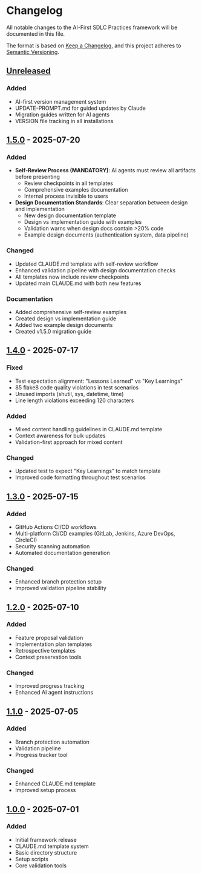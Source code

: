 # Changelog

All notable changes to the AI-First SDLC Practices framework will be documented in this file.

The format is based on [Keep a Changelog](https://keepachangelog.com/en/1.0.0/),
and this project adheres to [Semantic Versioning](https://semver.org/spec/v2.0.0.html).

## [Unreleased]

### Added
- AI-first version management system
- UPDATE-PROMPT.md for guided updates by Claude
- Migration guides written for AI agents
- VERSION file tracking in all installations

## [1.5.0] - 2025-07-20

### Added
- **Self-Review Process (MANDATORY)**: AI agents must review all artifacts before presenting
  - Review checkpoints in all templates
  - Comprehensive examples documentation
  - Internal process invisible to users
- **Design Documentation Standards**: Clear separation between design and implementation
  - New design documentation template
  - Design vs implementation guide with examples
  - Validation warns when design docs contain >20% code
  - Example design documents (authentication system, data pipeline)

### Changed
- Updated CLAUDE.md template with self-review workflow
- Enhanced validation pipeline with design documentation checks
- All templates now include review checkpoints
- Updated main CLAUDE.md with both new features

### Documentation
- Added comprehensive self-review examples
- Created design vs implementation guide
- Added two example design documents
- Created v1.5.0 migration guide

## [1.4.0] - 2025-07-17

### Fixed
- Test expectation alignment: "Lessons Learned" vs "Key Learnings"
- 85 flake8 code quality violations in test scenarios
- Unused imports (shutil, sys, datetime, time)
- Line length violations exceeding 120 characters

### Added
- Mixed content handling guidelines in CLAUDE.md template
- Context awareness for bulk updates
- Validation-first approach for mixed content

### Changed
- Updated test to expect "Key Learnings" to match template
- Improved code formatting throughout test scenarios

## [1.3.0] - 2025-07-15

### Added
- GitHub Actions CI/CD workflows
- Multi-platform CI/CD examples (GitLab, Jenkins, Azure DevOps, CircleCI)
- Security scanning automation
- Automated documentation generation

### Changed
- Enhanced branch protection setup
- Improved validation pipeline stability

## [1.2.0] - 2025-07-10

### Added
- Feature proposal validation
- Implementation plan templates
- Retrospective templates
- Context preservation tools

### Changed
- Improved progress tracking
- Enhanced AI agent instructions

## [1.1.0] - 2025-07-05

### Added
- Branch protection automation
- Validation pipeline
- Progress tracker tool

### Changed
- Enhanced CLAUDE.md template
- Improved setup process

## [1.0.0] - 2025-07-01

### Added
- Initial framework release
- CLAUDE.md template system
- Basic directory structure
- Setup scripts
- Core validation tools

[Unreleased]: https://github.com/SteveGJones/ai-first-sdlc-practices/compare/v1.5.0...HEAD
[1.5.0]: https://github.com/SteveGJones/ai-first-sdlc-practices/compare/v1.4.0...v1.5.0
[1.4.0]: https://github.com/SteveGJones/ai-first-sdlc-practices/compare/v1.3.0...v1.4.0
[1.3.0]: https://github.com/SteveGJones/ai-first-sdlc-practices/compare/v1.2.0...v1.3.0
[1.2.0]: https://github.com/SteveGJones/ai-first-sdlc-practices/compare/v1.1.0...v1.2.0
[1.1.0]: https://github.com/SteveGJones/ai-first-sdlc-practices/compare/v1.0.0...v1.1.0
[1.0.0]: https://github.com/SteveGJones/ai-first-sdlc-practices/releases/tag/v1.0.0

<!-- SELF-REVIEW CHECKPOINT
Before finalizing, verify:
- All required sections are complete
- Content addresses original requirements
- Technical accuracy and consistency
- No gaps or contradictions
-->